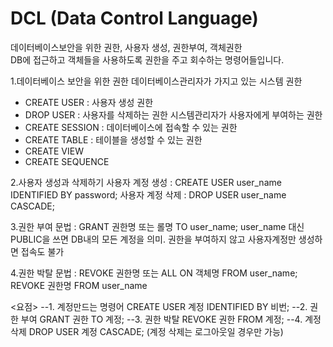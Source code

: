  # DCL (Data Control Language) 
 
 데이터베이스보안을 위한 권한, 사용자 생성, 권한부여, 객체권한  
 DB에 접근하고 객체들을 사용하도록 권한을 주고 회수하는 명령어들입니다.
 
 
1.데이터베이스 보안을 위한 권한
데이터베이스관리자가 가지고 있는 시스템 권한  
 - CREATE USER : 사용자 생성 권한
 - DROP USER : 사용자를 삭제하는 권한
시스템관리자가 사용자에게 부여하는 권한  
 - CREATE SESSION : 데이터베이스에 접속할 수 있는 권한
 - CREATE TABLE : 테이블을 생성할 수 있는 권한
 - CREATE VIEW
 - CREATE SEQUENCE

 2.사용자 생성과 삭제하기
 사용자 계정 생성 : CREATE USER user_name IDENTIFIED BY password;
 사용자 계정 삭제 : DROP USER user_name CASCADE;

3.권한 부여
문법 : GRANT 권한명 또는 롤명 TO user_name;
user_name 대신 PUBLIC을 쓰면 DB내의 모든 계정을 의미.
권한을 부여하지 않고 사용자계정만 생성하면 접속도 불가

4.권한 박탈
문법 : REVOKE 권한명 또는 ALL ON 객체명 FROM user_name;
      REVOKE 권한명 FROM user_name

<요점>
--1. 계정만드는 명령어 CREATE USER 계정 IDENTIFIED BY 비번;
--2. 권한 부여        GRANT 권한 TO 계정;
--3. 권한 박탈        REVOKE 권한 FROM 계정;
--4. 계정 삭제        DROP USER 계정 CASCADE; (계정 삭제는 로그아웃일 경우만 가능)


